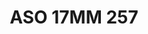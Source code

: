 ---
title: ASO 17MM 257
date: 
draft: false

# descripcion
description : Anillo de plata 925.

materials: Plata 972

color: 

dimensions: 17mm diámetro

code: 05-23-1646

type: "Anillos"

categories: []

price: $14.300,00

price_eftvo: $12.152,00

# Images
# first image will be shown in the product page
images:
  # - image: "images/path_to_image"
  # La ubicacion de las imagenes es imagenes/Anillos/Anillos.Solo Plata/05-23-1646-aso-17mm-257
  - image: "./images/anillos/solo_plata/05-23-1646-aso-17mm-257.jpg"
---